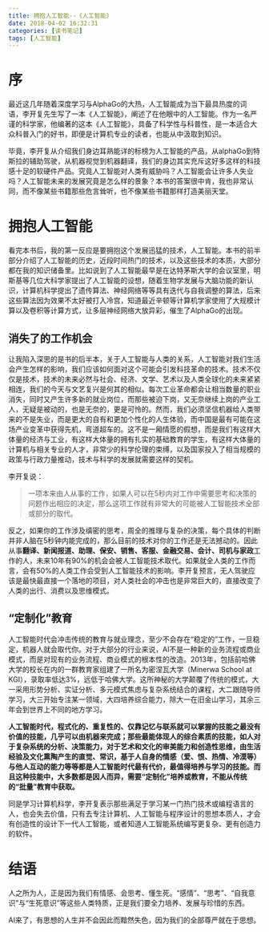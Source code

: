 ```yaml
---
title: 拥抱人工智能--《人工智能》
date: 2018-04-02 16:32:31
categories: [读书笔记]
tags: [人工智能] 
---
```

# 序

最近这几年随着深度学习与AlphaGo的大热，人工智能成为当下最具热度的词语，李开复先生写了一本《人工智能》，阐述了在他眼中的人工智能。作为一名严谨的科学家，他编著的这本《人工智能》，具备了科学性与科普性，是一本适合大众科普入门的好书，即便是计算机专业的读者，也能从中汲取到知识。

毕竟，李开复从介绍我们身边耳熟能详的标榜为人工智能的产品，从alphaGo到特斯拉的辅助驾驶，从机器视觉到机器翻译，我们的身边其实充斥这好多这样的科技感十足的软硬件产品。究竟人工智能对人类有威胁吗？人工智能会让许多人失业吗？人工智能未来的发展究竟是怎么样的景象？本书的答案很中肯，我也非常认同，而不像某些书籍那些危言耸听，也不像某些书籍那样打造美丽天堂。

<!-- more -->

# 拥抱人工智能

看完本书后，我的第一反应是要拥抱这个发展迅猛的技术，人工智能。本书的前半部分介绍了人工智能的历史，近段时间热门的技术，以及这些技术的本质，大部分都在我的知识储备里。比如说到了人工智能最早是在达特茅斯大学的会议室里，明斯基等几位大科学家提出了人工智能的设想，随着生物学发展与大脑功能的新认识，计算机科学提出了遗传算法、神经网络等等具有迭代与自我调整的算法，后来这些算法因为效果不太好被打入冷宫，知道最近辛顿等计算机学家使用了大规模计算以及卷积等计算方式，让多层神经网络大放异彩，催生了AlphaGo的出现。

## 消失了的工作机会

让我陷入深思的是书的后半本，关于人工智能与人类的关系，人工智能对我们生活会产生怎样的影响，我们应该如何面对这个可能会引发科技革命的技术。技术不仅仅是技术，技术的未来必然与社会、经济、文学、艺术以及人类全球化的未来紧紧相连，我们的今天与文艺复兴是何其的相似。每次工业革命都会让相当数量的职业消失，同时又产生许多新的就业岗位，而那些被迫下岗，又无奈继续上岗的产业工人，无疑是被动的，也是无奈的，更是可怜的。然而，我们必须坚信机器给人类带来的不是失业，而是更大的自有和更加个性化的人生体验，而中国是最有可能在这场产业变革中获得先机，弯道超车的。这不是一厢情愿的假想，而是我们有这样大体量的经济与工业，有这样大体量的拥有扎实的基础教育的学生，有这样大体量的计算机与相关专业的人才，非常少的科学伦理的束缚，以及国家投入了相当规模的政策与行政力量推动，技术与科学的发展就需要这样的契机。

李开复说：
> 一项本来由人从事的工作，如果人可以在5秒内对工作中需要思考和决策的问题作出相应的决定，那么这项工作就有非常大的可能被人工智能技术全部或部分的取代。

反之，如果你的工作涉及缜密的思考，周全的推理与复杂的决策，每个具体的判断并非人脑在5秒钟内能完成的，那么目前的技术对你的工作还是无法撼动的。因此从事**翻译、新闻报道、助理、保安、销售、客服、金融交易、会计、司机与家政**工作的人，未来10年有90%的机会会被人工智能技术取代。如果就全人类的工作而言，会有50%的人类工作会受到人工智能技术的影响。李开复预言，无人驾驶应该是最快最直接一个落地的项目，对人类社会的冲击也是非常巨大的，直接改变了人类的出行、消费以及思维模式。

## “定制化”教育

人工智能时代会冲击传统的教育与就业理念，至少不会存在“稳定的”工作，一旦稳定，机器人就会取代你。对于大部分的行业来说，AI不是一种新的业务流程或商业模式，而是对现有的业务流程、商业模式的根本性的改造。2013年，包括前哈佛大学的校长在内的一群教育家组建了一所名为密涅瓦大学（Minerwa School at KGI），录取率低达3%，远低于哈佛大学。这所神秘的大学颠覆了传统的模式，大一采用形势分析、实证分析、多元模式焦虑与复杂系统结合的课程，大二跟随导师学习，大三开始专注某一领域，大四培养综合能力，除大一在旧金山学习，其余三年会到世界上不同的地方学习。

**人工智能时代，程式化的、重复性的、仅靠记忆与联系就可以掌握的技能之最没有价值的技能，几乎可以由机器来完成；那些最能体现人的综合素质的技能，如人对于复杂系统的分析、决策能力，对于艺术和文化的审美能力和创造性思维，由生活经验及文化熏陶产生的直觉、常识，基于人自身的情感（爱、恨、热情、冷漠等）与他人互动的能力等等都是人工智能时代最有代价，最值得培养与学习的技能。而且这种技能中，大多数都是因人而异，需要“定制化”培养或教育，不能从传统的“批量”教育中获取。**

同是学习计算机科学，李开复表示那些满足于学习某一门热门技术或编程语言的人，也会失去价值，只有去专注计算机、人工智能与程序设计的思想本质人，才会有创造性的设计下一代人工智能，或者知道人工智能系统编写更复杂、更有创造力的软件。

# 结语

人之所为人，正是因为我们有情感、会思考、懂生死。“感情”、“思考”、“自我意识”与“生死意识”等这些人类特质，正是我们要全力培养、发展与珍惜的东西。

AI来了，有思想的人生并不会因此而黯然失色，因为我们的全部尊严就在于思想。